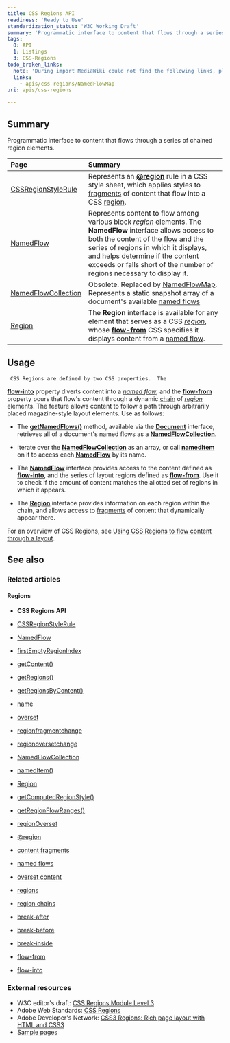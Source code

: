 ```yaml
---
title: CSS Regions API
readiness: 'Ready to Use'
standardization_status: 'W3C Working Draft'
summary: 'Programmatic interface to content that flows through a series of chained region elements.'
tags:
  0: API
  1: Listings
  3: CSS-Regions
todo_broken_links:
  note: 'During import MediaWiki could not find the following links, please fix and adjust this list.'
  links:
    - apis/css-regions/NamedFlowMap
uri: apis/css-regions

---
```

## <span>Summary</span>

Programmatic interface to content that flows through a series of chained region elements.

|Page|Summary|
|:---|:------|
|[CSSRegionStyleRule](/apis/css-regions/CSSRegionStyleRule)|Represents an [**@region**](/css/atrules/@region) rule in a CSS style sheet, which applies styles to [fragments](/css/concepts/fragment) of content that flow into a CSS [region](/css/concepts/region).|
|[NamedFlow](/apis/css-regions/NamedFlow)|Represents content to flow among various block [*region*](/css/concepts/region) elements. The **NamedFlow** interface allows access to both the content of the [flow](/css/concepts/named_flow) and the series of regions in which it displays, and helps determine if the content exceeds or falls short of the number of regions necessary to display it.|
|[NamedFlowCollection](/apis/css-regions/NamedFlowCollection)|Obsolete. Replaced by [NamedFlowMap](/w/index.php?title=apis/css-regions/NamedFlowMap&action=edit&redlink=1). Represents a static snapshot array of a document's available [named flows](/css/concepts/named_flow)|
|[Region](/apis/css-regions/Region)|The **Region** interface is available for any element that serves as a CSS [*region*](/css/concepts/region), whose [**flow-from**](/css/properties/flow-from) CSS specifies it displays content from a [named flow](/css/concepts/named_flow).|

## <span>Usage</span>

     CSS Regions are defined by two CSS properties.  The

[**flow-into**](/css/properties/flow-into) property diverts content into a [*named flow*](/css/concepts/named_flow), and the [**flow-from**](/css/properties/flow-from) property pours that flow's content through a dynamic [chain](/css/concepts/region_chain) of [*region*](/css/concepts/region) elements. The feature allows content to follow a path through arbitrarily placed magazine-style layout elements. Use as follows:

-   The [**getNamedFlows()**](/dom/Document/getNamedFlows) method, available via the [**Document**](/dom/Document) interface, retrieves all of a document's named flows as a [**NamedFlowCollection**](/apis/css-regions/NamedFlowCollection).

-   Iterate over the [**NamedFlowCollection**](/apis/css-regions/NamedFlowCollection) as an array, or call [**namedItem**](/apis/css-regions/NamedFlowCollection/namedItem) on it to access each [**NamedFlow**](/apis/css-regions/NamedFlow) by its name.

-   The [**NamedFlow**](/apis/css-regions/NamedFlow) interface provides access to the content defined as [**flow-into**](/css/properties/flow-into), and the series of layout regions defined as [**flow-from**](/css/properties/flow-from). Use it to check if the amount of content matches the allotted set of regions in which it appears.

-   The [**Region**](/apis/css-regions/Region) interface provides information on each region within the chain, and allows access to [fragments](/css/concepts/fragment) of content that dynamically appear there.

For an overview of CSS Regions, see [Using CSS Regions to flow content through a layout](/tutorials/css-regions).

## <span>See also</span>

### <span>Related articles</span>

#### <span>Regions</span>

-   **CSS Regions API**

-   [CSSRegionStyleRule](/apis/css-regions/CSSRegionStyleRule)

-   [NamedFlow](/apis/css-regions/NamedFlow)

-   [firstEmptyRegionIndex](/apis/css-regions/NamedFlow/firstEmptyRegionIndex)

-   [getContent()](/apis/css-regions/NamedFlow/getContent)

-   [getRegions()](/apis/css-regions/NamedFlow/getRegions)

-   [getRegionsByContent()](/apis/css-regions/NamedFlow/getRegionsByContent)

-   [name](/apis/css-regions/NamedFlow/name)

-   [overset](/apis/css-regions/NamedFlow/overset)

-   [regionfragmentchange](/apis/css-regions/NamedFlow/regionfragmentchange)

-   [regionoversetchange](/apis/css-regions/NamedFlow/regionoversetchange)

-   [NamedFlowCollection](/apis/css-regions/NamedFlowCollection)

-   [namedItem()](/apis/css-regions/NamedFlowCollection/namedItem)

-   [Region](/apis/css-regions/Region)

-   [getComputedRegionStyle()](/apis/css-regions/Region/getComputedRegionStyle)

-   [getRegionFlowRanges()](/apis/css-regions/Region/getRegionFlowRanges)

-   [regionOverset](/apis/css-regions/Region/regionOverset)

-   [@region](/css/atrules/@region)

-   [content fragments](/css/concepts/fragment)

-   [named flows](/css/concepts/named_flow)

-   [overset content](/css/concepts/overset)

-   [regions](/css/concepts/region)

-   [region chains](/css/concepts/region_chain)

-   [break-after](/css/properties/break-after)

-   [break-before](/css/properties/break-before)

-   [break-inside](/css/properties/break-inside)

-   [flow-from](/css/properties/flow-from)

-   [flow-into](/css/properties/flow-into)

### <span>External resources</span>

-   W3C editor's draft: [CSS Regions Module Level 3](http://dev.w3.org/csswg/css3-regions/)
-   Adobe Web Standards: [CSS Regions](http://html.adobe.com/webstandards/cssregions)
-   Adobe Developer's Network: [CSS3 Regions: Rich page layout with HTML and CSS3](http://www.adobe.com/devnet/html5/articles/css3-regions.html)
-   [Sample pages](http://adobe.github.com/web-platform/samples/css-regions)
